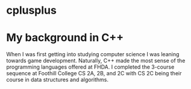 # cplusplus

# My background in C++
When I was first getting into studying computer science I was leaning towards game development.
Naturally, C++ made the most sense of the programming languages offered at FHDA. 
I completed the 3-course sequence at Foothill College CS 2A, 2B, and 2C with CS 2C being
their course in data structures and algorithms. 

